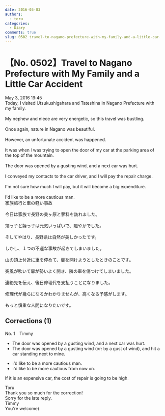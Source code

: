 ```yaml
---
date: 2016-05-03
authors:
  - toru
categories:
  - Diary
comments: true
slug: 0502_travel-to-nagano-prefecture-with-my-family-and-a-little-car-accident
---
```


# 【No. 0502】Travel to Nagano Prefecture with My Family and a Little Car Accident
<div class="date">May 3, 2016 19:45</div>
<div id="post"><div id="body_show_ori">
Today, I visited Utsukushigahara and Tateshina in Nagano Prefecture with my family.<br/><br/>My nephew and niece are very energetic, so this travel was bustling.<br/><br/>Once again, nature in Nagano was beautiful.<br/><br/>However, an unfortunate accident was happened.<br/><br/>It was when I was trying to open the door of my car at the parking area of the top of the mountain.<br/><br/>The door was opened by a gusting wind, and a next car was hurt.<br/><br/>I conveyed my contacts to the car driver, and I will pay the repair charge.<br/><br/>I'm not sure how much I will pay, but it will become a big expenditure.<br/><br/>I'd like to be a more cautious man.
</div></div>

<!-- more -->

<div id="post_ja"><div id="body_show_mo">
家族旅行と車の軽い事故<br/><br/>今日は家族で長野の美ヶ原と蓼科を訪れました。<br/><br/>甥っ子と姪っ子は元気いっぱいで、賑やかでした。<br/><br/>そしてやはり、長野県は自然が美しかったです。<br/><br/>しかし、１つの不運な事故が起きてしまいました。<br/><br/>山の頂上付近に車を停めて、扉を開けようとしたときのことです。<br/><br/>突風が吹いて扉が勢いよく開き、隣の車を傷つけてしまいました。<br/><br/>連絡先を伝え、後日修理代を支払うことになりました。<br/><br/>修理代が幾らになるかわかりませんが、高くなる予感がします。<br/><br/>もっと慎重な人間になりたいです。
</div></div>

## Corrections (1)
<div id="block"><div class="first_name"> No. 1　<span class="just_name">Timmy</span></div><div id="block2">
<ul class="correction_field">
<li class="incorrect">The door was opened by a gusting wind, and a next car was hurt.</li>
<li class="corrected correct">
The door was opened by a gusting wind (or: <span class="f_blue">by a gust of wind</span>), and <span class="f_blue">hit </span>a car <span class="f_blue">standing </span>next <span class="f_blue">to mine</span>.
</li>
</ul>
<ul class="correction_field">
<li class="incorrect">I'd like to be a more cautious man.</li>
<li class="corrected correct">
I'd like to be more cautious <span class="f_blue">from now on</span>.
</li>
</ul>
<p class="comment_small">
 If it is an expensive car, the cost of repair is going to be high.
</p>

</div><div class="name"><span class="just_name">Toru</span><br>
Thank you so much for the correction!<br/>Sorry for the late reply.
</div>
<div class="name"><span class="just_name">Timmy</span><br>
You're welcome)
</div>
</div>
